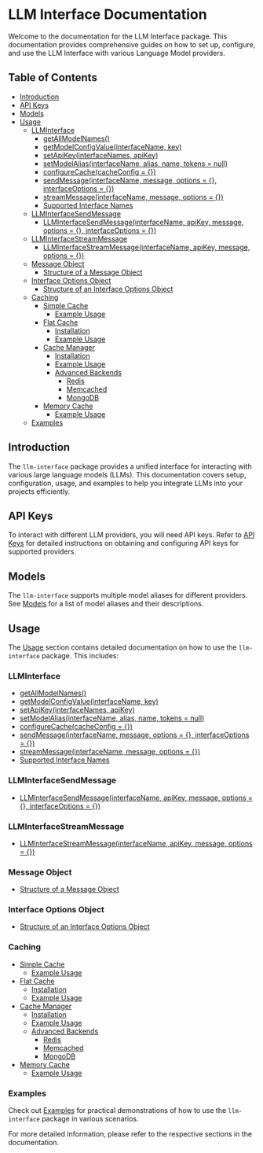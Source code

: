 # LLM Interface Documentation

Welcome to the documentation for the LLM Interface package. This documentation provides comprehensive guides on how to set up, configure, and use the LLM Interface with various Language Model providers.

## Table of Contents

- [Introduction](#introduction)
- [API Keys](#api-keys)
- [Models](#models)
- [Usage](#usage)
  - [LLMInterface](#llminterface)
    - [getAllModelNames()](#getallmodelnames)
    - [getModelConfigValue(interfaceName, key)](#getmodelconfigvalueinterfacename-key)
    - [setApiKey(interfaceNames, apiKey)](#setapikeyinterfacenames-apikey)
    - [setModelAlias(interfaceName, alias, name, tokens = null)](#setmodelaliasinterfacename-alias-name-tokens--null)
    - [configureCache(cacheConfig = {})](#configurecachecacheconfig--)
    - [sendMessage(interfaceName, message, options = {}, interfaceOptions = {})](#sendmessageinterfacename-message-options---interfaceoptions--)
    - [streamMessage(interfaceName, message, options = {})](#streammessageinterfacename-message-options--)
    - [Supported Interface Names](#supported-interface-names)
  - [LLMInterfaceSendMessage](#llminterfacesendmessage)
    - [LLMInterfaceSendMessage(interfaceName, apiKey, message, options = {}, interfaceOptions = {})](#llminterfacesendmessageinterfacename-apikey-message-options---interfaceoptions--)
  - [LLMInterfaceStreamMessage](#llminterfacestreammessage)
    - [LLMInterfaceStreamMessage(interfaceName, apiKey, message, options = {})](#llminterfacestreammessageinterfacename-apikey-message-options--)
  - [Message Object](#message-object)
    - [Structure of a Message Object](#structure-of-a-message-object)
  - [Interface Options Object](#interface-options-object)
    - [Structure of an Interface Options Object](#structure-of-an-interface-options-object)
  - [Caching](#caching)
    - [Simple Cache](#simple-cache)
      - [Example Usage](#example-usage-1)
    - [Flat Cache](#flat-cache)
      - [Installation](#installation-1)
      - [Example Usage](#example-usage-2)
    - [Cache Manager](#cache-manager)
      - [Installation](#installation-2)
      - [Example Usage](#example-usage-3)
      - [Advanced Backends](#advanced-backends)
        - [Redis](#redis)
        - [Memcached](#memcached)
        - [MongoDB](#mongodb)
    - [Memory Cache](#memory-cache)
      - [Example Usage](#example-usage-4)
  - [Examples](#examples)

## Introduction

The `llm-interface` package provides a unified interface for interacting with various large language models (LLMs). This documentation covers setup, configuration, usage, and examples to help you integrate LLMs into your projects efficiently.

## API Keys

To interact with different LLM providers, you will need API keys. Refer to [API Keys](api-key.md) for detailed instructions on obtaining and configuring API keys for supported providers.

## Models

The `llm-interface` supports multiple model aliases for different providers. See [Models](models.md) for a list of model aliases and their descriptions.

## Usage

The [Usage](usage.md) section contains detailed documentation on how to use the `llm-interface` package. This includes:

### LLMInterface

- [getAllModelNames()](usage.md#getallmodelnames)
- [getModelConfigValue(interfaceName, key)](usage.md#getmodelconfigvalueinterfacename-key)
- [setApiKey(interfaceNames, apiKey)](usage.md#setapikeyinterfacenames-apikey)
- [setModelAlias(interfaceName, alias, name, tokens = null)](usage.md#setmodelaliasinterfacename-alias-name-tokens--null)
- [configureCache(cacheConfig = {})](usage.md#configurecachecacheconfig--)
- [sendMessage(interfaceName, message, options = {}, interfaceOptions = {})](usage.md#sendmessageinterfacename-message-options---interfaceoptions--)
- [streamMessage(interfaceName, message, options = {})](usage.md#streammessageinterfacename-message-options--)
- [Supported Interface Names](usage.md#supported-interface-names)

### LLMInterfaceSendMessage

- [LLMInterfaceSendMessage(interfaceName, apiKey, message, options = {}, interfaceOptions = {})](usage.md#llminterfacesendmessageinterfacename-apikey-message-options---interfaceoptions--)

### LLMInterfaceStreamMessage

- [LLMInterfaceStreamMessage(interfaceName, apiKey, message, options = {})](usage.md#llminterfacestreammessageinterfacename-apikey-message-options--)

### Message Object

- [Structure of a Message Object](usage.md#structure-of-a-message-object)

### Interface Options Object

- [Structure of an Interface Options Object](usage.md#structure-of-an-interface-options-object)

### Caching

- [Simple Cache](usage.md#simple-cache)
  - [Example Usage](usage.md#example-usage-1)
- [Flat Cache](usage.md#flat-cache)
  - [Installation](usage.md#installation-1)
  - [Example Usage](usage.md#example-usage-2)
- [Cache Manager](usage.md#cache-manager)
  - [Installation](usage.md#installation-2)
  - [Example Usage](usage.md#example-usage-3)
  - [Advanced Backends](usage.md#advanced-backends)
    - [Redis](usage.md#redis)
    - [Memcached](usage.md#memcached)
    - [MongoDB](usage.md#mongodb)
- [Memory Cache](usage.md#memory-cache)
  - [Example Usage](usage.md#example-usage-4)

### Examples

Check out [Examples](usage.md#examples) for practical demonstrations of how to use the `llm-interface` package in various scenarios.

For more detailed information, please refer to the respective sections in the documentation.
